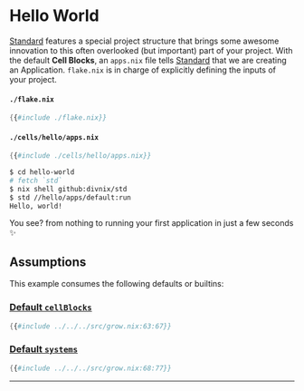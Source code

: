 # Hello World

[Standard][std] features a special project structure
that brings some awesome innovation
to this often overlooked (but important) part of your project.
With the default **Cell Blocks**, an `apps.nix` file tells [Standard][std]
that we are creating an Application.
`flake.nix` is in charge
of explicitly defining
the inputs of your project.

#### `./flake.nix`

```nix
{{#include ./flake.nix}}
```

#### `./cells/hello/apps.nix`

```nix
{{#include ./cells/hello/apps.nix}}
```

```bash
$ cd hello-world
# fetch `std`
$ nix shell github:divnix/std
$ std //hello/apps/default:run
Hello, world!
```

You see? from nothing
to running your first application
in just a few seconds ✨

## Assumptions

This example consumes the following defaults or builtins:

### [Default `cellBlocks`][grow-nix-default-cellblocks]

```nix
{{#include ../../../src/grow.nix:63:67}}
```

### [Default `systems`][grow-nix-default-systems]

```nix
{{#include ../../../src/grow.nix:68:77}}
```

---

[std]: https://github.com/divnix/std
[grow-nix-default-cellblocks]: https://github.com/divnix/std/blob/main/src/grow.nix#L63-L67
[grow-nix-default-systems]: https://github.com/divnix/std/blob/main/src/grow.nix#L68-L77

